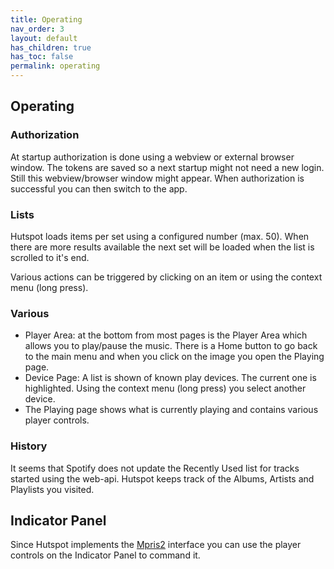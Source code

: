 ```yaml
---
title: Operating
nav_order: 3
layout: default
has_children: true
has_toc: false
permalink: operating
---
```

## Operating

### Authorization 
At startup authorization is done using a webview or external browser window. The tokens are saved so a next startup might not need a new login. Still this webview/browser window might appear. When authorization is successful you can then switch to the app.


### Lists
Hutspot loads items per set using a configured number (max. 50). When there are more results available the next set will be loaded when the list is scrolled to it's end.

Various actions can be triggered by clicking on an item or using the context menu (long press).


### Various
 * Player Area: at the bottom from most pages is the Player Area which allows you to play/pause the music. There is a Home button to go back to the main menu and when you click on the image you open the Playing page.
 * Device Page: A list is shown of known play devices. The current one is highlighted. Using the context menu (long press) you select another device.
 * The Playing page shows what is currently playing and contains various player controls.


### History
It seems that Spotify does not update the Recently Used list for tracks started using the web-api. Hutspot keeps track of the Albums, Artists and Playlists you visited.


## Indicator Panel
Since Hutspot implements the [Mpris2](https://specifications.freedesktop.org/mpris-spec/latest/) interface you can use the player controls on the Indicator Panel to command it.


